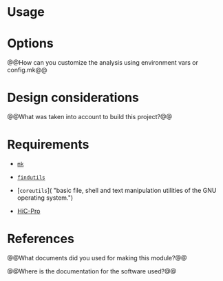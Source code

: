 
# Usage



# Options

@@How can you customize the analysis using environment vars or config.mk@@

# Design considerations

@@What was taken into account to build this project?@@

# Requirements

- [`mk`](http://doc.cat-v.org/bell_labs/mk/mk.pdf "A successor for `make`.")

- [`findutils`](https://www.gnu.org/software/findutils/ "Basic directory searching utilities of the GNU operating system.")

- [`coreutils`]( "basic file, shell and text manipulation utilities of the GNU operating system.")

- [HiC-Pro](https://genomebiology.biomedcentral.com/articles/10.1186/s13059-015-0831-x "An optimized and flexible pipeline for Hi-C data processing")

# References

@@What documents did you used for making this module?@@

@@Where is the documentation for the software used?@@
